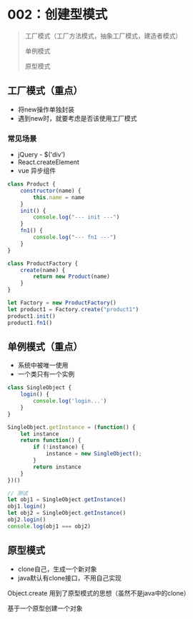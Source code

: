 # 002：创建型模式

<motto></motto>

> 工厂模式（工厂方法模式，抽象工厂模式，建造者模式）
>
> 单例模式
>
> 原型模式

## 工厂模式（重点）

* 将new操作单独封装
* 遇到new时，就要考虑是否该使用工厂模式

### 常见场景

* jQuery - $('div')
* React.createElement
* vue 异步组件

``` js
class Product {
    constructor(name) {
        this.name = name
    }
    init() {
        console.log("--- init ---")
    }
    fn1() {
        console.log("--- fn1 ---")
    }
}

class ProductFactory {
    create(name) {
        return new Product(name)
    }
}

let Factory = new ProductFactory()
let product1 = Factory.create("product1")
product1.init()
product1.fn1()
```

## 单例模式（重点）

* 系统中被唯一使用
* 一个类只有一个实例

``` js
class SingleObject {
    login() {
        console.log('login...')
    }
}

SingleObject.getInstance = (function() {
    let instance
    return function() {
        if (!instance) {
            instance = new SingleObject();
        }
        return instance
    }
})()

// 测试
let obj1 = SingleObject.getInstance()
obj1.login()
let obj2 = SingleObject.getInstance()
obj2.login()
console.log(obj1 === obj2)
```

## 原型模式

* clone自己，生成一个新对象
* java默认有clone接口，不用自己实现

Object.create 用到了原型模式的思想（虽然不是java中的clone）

基于一个原型创建一个对象
